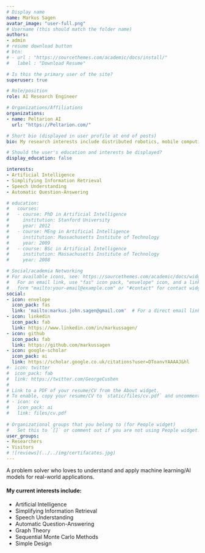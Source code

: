 ```yaml
---
# Display name
name: Markus Sagen
avatar_image: "user-full.png"
# Username (this should match the folder name)
authors:
- admin
# resume download button
# btn:
# - url : "https://sourcethemes.com/academic/docs/install/"
#   label : "Download Resume"

# Is this the primary user of the site?
superuser: true

# Role/position
role: AI Research Engineer

# Organizations/Affiliations
organizations:
- name: Peltarion AI
  url: "https://Peltarion.com/"

# Short bio (displayed in user profile at end of posts)
bio: My research interests include distributed robotics, mobile computing and programmable matter.

# Should the user's education and interests be displayed?
display_education: false

interests:
- Artificial Intelligence
- Simplifying Information Retrieval
- Speech Understanding
- Automatic Question-Answering

# education:
#   courses:
#   - course: PhD in Artificial Intelligence
#     institution: Stanford University
#     year: 2012
#   - course: MEng in Artificial Intelligence
#     institution: Massachusetts Institute of Technology
#     year: 2009
#   - course: BSc in Artificial Intelligence
#     institution: Massachusetts Institute of Technology
#     year: 2008

# Social/academia Networking
# For available icons, see: https://sourcethemes.com/academic/docs/widgets/#icons
#   For an email link, use "fas" icon pack, "envelope" icon, and a link in the
#   form "mailto:your-email@example.com" or "#contact" for contact widget.
social:
- icon: envelope
  icon_pack: fas
  link: 'mailto:markus.john.sagen@gmail.com'  # For a direct email link, use "mailto:test@example.org".
- icon: linkedin
  icon_pack: fab
  link: https://www.linkedin.com/in/markussagen/
- icon: github
  icon_pack: fab
  link: https://github.com/markussagen
- icon: google-scholar
  icon_pack: ai
  link: https://scholar.google.co.uk/citations?user=DToanvYAAAAJ&hl
#- icon: twitter
#  icon_pack: fab
#  link: https://twitter.com/GeorgeCushen
#
# Link to a PDF of your resume/CV from the About widget.
# To enable, copy your resume/CV to `static/files/cv.pdf` and uncomment the lines below.  
# - icon: cv
#   icon_pack: ai
#   link: files/cv.pdf
  
# Organizational groups that you belong to (for People widget)
#   Set this to `[]` or comment out if you are not using People widget.  
user_groups:
- Researchers
- Visitors
# ![reviews](../../img/certifacates.jpg)
---
```


A problem solver who loves to understand and apply machine learning/AI models for real-world applications. 


####  My current interests include:
- Artificial Intelligence
- Simplifying Information Retrieval
- Speech Understanding
- Automatic Question-Answering
- Graph Theory 
- Sequential Monte Carlo Methods
- Simple Design
